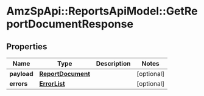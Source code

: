 # AmzSpApi::ReportsApiModel::GetReportDocumentResponse

## Properties
Name | Type | Description | Notes
------------ | ------------- | ------------- | -------------
**payload** | [**ReportDocument**](ReportDocument.md) |  | [optional] 
**errors** | [**ErrorList**](ErrorList.md) |  | [optional] 

